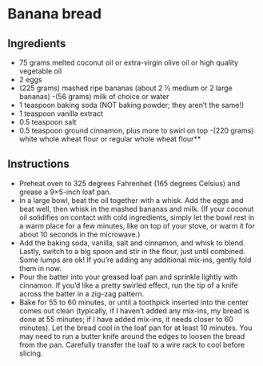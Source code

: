 # Banana bread
## Ingredients
- 75 grams melted coconut oil or extra-virgin olive oil or high quality vegetable oil
- 2 eggs
- (225 grams) mashed ripe bananas (about 2 ½ medium or 2 large bananas)
-(56 grams) milk of choice or water
- 1 teaspoon baking soda (NOT baking powder; they aren’t the same!)
- 1 teaspoon vanilla extract
- 0.5 teaspoon salt
- 0.5 teaspoon ground cinnamon, plus more to swirl on top
-(220 grams) white whole wheat flour or regular whole wheat flour**

## Instructions
- Preheat oven to 325 degrees Fahrenheit (165 degrees Celsius) and grease a 9×5-inch loaf pan.
- In a large bowl, beat the oil together with a whisk. Add the eggs and beat well, then whisk in the mashed bananas and milk. (If your coconut oil solidifies on contact with cold ingredients, simply let the bowl rest in a warm place for a few minutes, like on top of your stove, or warm it for about 10 seconds in the microwave.)
- Add the baking soda, vanilla, salt and cinnamon, and whisk to blend. Lastly, switch to a big spoon and stir in the flour, just until combined. Some lumps are ok! If you’re adding any additional mix-ins, gently fold them in now.
- Pour the batter into your greased loaf pan and sprinkle lightly with cinnamon. If you’d like a pretty swirled effect, run the tip of a knife across the batter in a zig-zag pattern.
- Bake for 55 to 60 minutes, or until a toothpick inserted into the center comes out clean (typically, if I haven’t added any mix-ins, my bread is done at 55 minutes; if I have added mix-ins, it needs closer to 60 minutes). Let the bread cool in the loaf pan for at least 10 minutes. You may need to run a butter knife around the edges to loosen the bread from the pan. Carefully transfer the loaf to a wire rack to cool before slicing.
